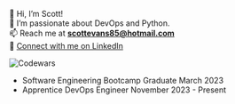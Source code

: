 👋 Hi, I’m Scott!  
👀 I’m passionate about DevOps and Python.  
📫 Reach me at **scottevans85@hotmail.com**  
🔗 [Connect with me on LinkedIn](https://www.linkedin.com/in/scott-evans-0a6944165/)  

![Codewars](https://github.r2v.ch/codewars?user=SEvans85&stroke=COLOR)

- Software Engineering Bootcamp Graduate March 2023
- Apprentice DevOps Engineer November 2023 - Present
<!---
SEvans85/SEvans85 is a ✨ special ✨ repository because its `README.md` (this file) appears on your GitHub profile.
You can click the Preview link to take a look at your changes.
--->
